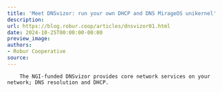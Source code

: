 ```yaml
---
title: 'Meet DNSvizor: run your own DHCP and DNS MirageOS unikernel'
description:
url: https://blog.robur.coop/articles/dnsvizor01.html
date: 2024-10-25T00:00:00-00:00
preview_image:
authors:
- Robur Cooperative
source:
---
```



        The NGI-funded DNSvizor provides core network services on your network; DNS resolution and DHCP.
      
